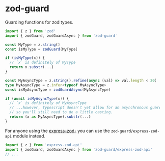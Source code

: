 # zod-guard

Guarding functions for zod types.

```ts
import { z } from 'zod'
import { zodGuard, zodGuardAsync } from 'zod-guard'

const MyType = z.string()
const isMyType = zodGuard(MyType)

if (isMyType(x)) {
  // `x` is definitely of MyType
  return x.substr(...)
}

const MyAsyncType = z.string().refine(async (val) => val.length < 20)
type MyAsyncType = z.infer<typeof MyAsyncType>
const isMyAsyncType = zodGuardAsync(MyAsyncType)

if (await isMyAsyncType(x)) {
  // `x` is definitely of MyAsyncType
  // ...however, Typescript doesn't yet allow for an asynchronous guards,
  // so you'll still need to do a little casting.
  return (x as MyAsyncType).substr(...)
}
```

For anyone using the [express-zod-](https://github.com/RobinTail/express-zod-api) you can use the `zod-guard/express-zod-api` module instead.

```ts
import { z } from 'express-zod-api'
import { zodGuard, zodGuardAsync } from 'zod-guard/express-zod-api'
// ...
```

